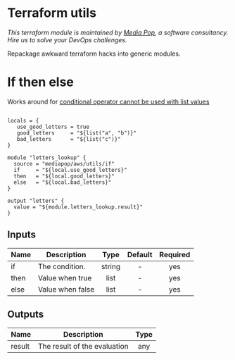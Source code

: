 # Terraform utils

*This terraform module is maintained by [Media Pop](https://www.mediapop.co), a software consultancy. Hire us to solve your DevOps challenges.*

Repackage awkward terraform hacks into generic modules.

 # If then else

Works around for [conditional operator cannot be used with list values](https://github.com/hashicorp/terraform/issues/18259) 
 
```hcl

locals = {
   use_good_letters = true
   good_letters     = "${list("a", "b")}"
   bad_letters      = "${list("c")}"
}

module "letters_lookup" {
  source = "mediapop/aws/utils/if"
  if     = "${local.use_good_letters}"
  then   = "${local.good_letters}"
  else   = "${local.bad_letters}"
}

output "letters" {
  value = "${module.letters_lookup.result}"
}
```

## Inputs

| Name | Description | Type | Default | Required |
|------|-------------|:----:|:-----:|:-----:|
| if | The condition. | string | - | yes |
| then | Value when true | list | - | yes |
| else | Value when false | list | - | yes |

## Outputs

| Name | Description | Type |
|------|-------------|:----:|
| result | The result of the evaluation | any |
